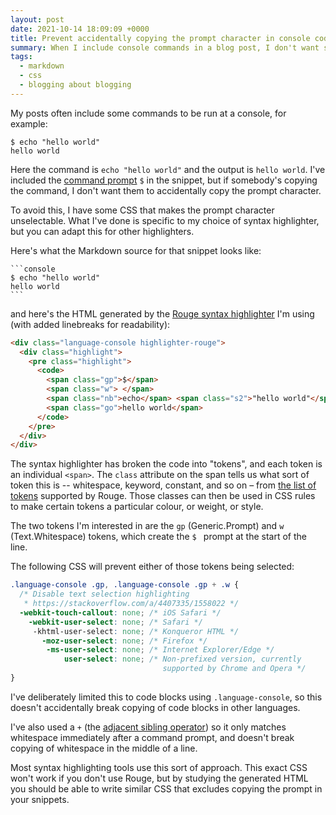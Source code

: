 ```yaml
---
layout: post
date: 2021-10-14 18:09:09 +0000
title: Prevent accidentally copying the prompt character in console code snippets
summary: When I include console commands in a blog post, I don't want somebody to accidentally copy the command prompt. CSS lets me avoid that.
tags:
  - markdown
  - css
  - blogging about blogging
---
```


My posts often include some commands to be run at a console, for example:

```console
$ echo "hello world"
hello world
```

Here the command is `echo "hello world"` and the output is `hello world`.
I've included the [command prompt][prompt] `$` in the snippet, but if somebody's copying the command, I don't want them to accidentally copy the prompt character.

To avoid this, I have some CSS that makes the prompt character unselectable.
What I've done is specific to my choice of syntax highlighter, but you can adapt this for other highlighters.

Here's what the Markdown source for that snippet looks like:

    ```console
    $ echo "hello world"
    hello world
    ```

and here's the HTML generated by the [Rouge syntax highlighter][rouge] I'm using (with added linebreaks for readability):

```html
<div class="language-console highlighter-rouge">
  <div class="highlight">
    <pre class="highlight">
      <code>
        <span class="gp">$</span>
        <span class="w"> </span>
        <span class="nb">echo</span> <span class="s2">"hello world"</span>⏎
        <span class="go">hello world</span>
      </code>
    </pre>
  </div>
</div>
```

The syntax highlighter has broken the code into "tokens", and each token is an individual `<span>`.
The `class` attribute on the span tells us what sort of token this is -- whitespace, keyword, constant, and so on – from [the list of tokens][token_list] supported by Rouge.
Those classes can then be used in CSS rules to make certain tokens a particular colour, or weight, or style.

The two tokens I'm interested in are the `gp` (Generic.Prompt) and `w` (Text.Whitespace) tokens, which create the `$ ` prompt at the start of the line.

The following CSS will prevent either of those tokens being selected:

```css
.language-console .gp, .language-console .gp + .w {
  /* Disable text selection highlighting
   * https://stackoverflow.com/a/4407335/1558022 */
  -webkit-touch-callout: none; /* iOS Safari */
    -webkit-user-select: none; /* Safari */
     -khtml-user-select: none; /* Konqueror HTML */
       -moz-user-select: none; /* Firefox */
        -ms-user-select: none; /* Internet Explorer/Edge */
            user-select: none; /* Non-prefixed version, currently
                                  supported by Chrome and Opera */
}
```

I've deliberately limited this to code blocks using `.language-console`, so this doesn't accidentally break copying of code blocks in other languages.

I've also used a `+` (the [adjacent sibling operator][sibling]) so it only matches whitespace immediately after a command prompt, and doesn't break copying of whitespace in the middle of a line.

Most syntax highlighting tools use this sort of approach.
This exact CSS won't work if you don't use Rouge, but by studying the generated HTML you should be able to write similar CSS that excludes copying the prompt in your snippets.

[prompt]: https://en.wikipedia.org/wiki/Command-line_interface#Command_prompt
[rouge]: https://rouge-ruby.github.io/docs/
[token_list]: https://github.com/rouge-ruby/rouge/wiki/List-of-tokens
[sibling]: https://developer.mozilla.org/en-US/docs/Web/CSS/Adjacent_sibling_combinator
